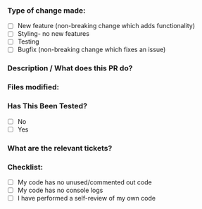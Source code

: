 ### Type of change made:
- [ ] New feature (non-breaking change which adds functionality)
- [ ] Styling- no new features
- [ ] Testing
- [ ] Bugfix (non-breaking change which fixes an issue)

### Description / What does this PR do?

### Files modified:

### Has This Been Tested?
- [ ] No
- [ ] Yes

### What are the relevant tickets?

### Checklist:
- [ ] My code has no unused/commented out code
- [ ] My code has no console logs
- [ ] I have performed a self-review of my own code
